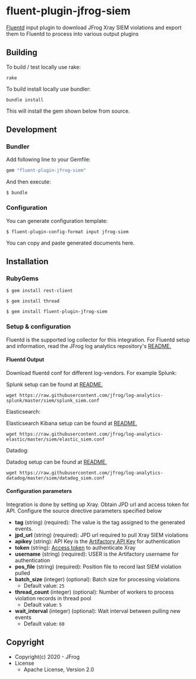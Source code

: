 # fluent-plugin-jfrog-siem

[Fluentd](https://fluentd.org/) input plugin to download JFrog Xray SIEM violations and export them to Fluentd to process into various output plugins

## Building

To build / test locally use rake:

``` 
rake
```

To build install locally use bundler:

``` 
bundle install
```

This will install the gem shown below from source.


## Development

### Bundler

Add following line to your Gemfile:

```ruby
gem "fluent-plugin-jfrog-siem"
```

And then execute:

```
$ bundle
```

### Configuration

You can generate configuration template:

```
$ fluent-plugin-config-format input jfrog-siem
```

You can copy and paste generated documents here.

## Installation 

### RubyGems
```
$ gem install rest-client
```
```
$ gem install thread
```
```
$ gem install fluent-plugin-jfrog-siem
```

### Setup & configuration
Fluentd is the supported log collector for this integration. 
For Fluentd setup and information, read the JFrog log analytics repository's [README.](https://github.com/jfrog/log-analytics/blob/master/README.md)

#### Fluentd Output
Download fluentd conf for different log-vendors. For example
Splunk: 

Splunk setup can be found at [README.](https://github.com/jfrog/log-analytics-splunk/blob/master/README.md)
````text
wget https://raw.githubusercontent.com/jfrog/log-analytics-splunk/master/siem/splunk_siem.conf
````
Elasticsearch: 

Elasticsearch Kibana setup can be found at [README.](https://github.com/jfrog/log-analytics-elastic/blob/master/README.md)
````text
wget https://raw.githubusercontent.com/jfrog/log-analytics-elastic/master/siem/elastic_siem.conf
````
Datadog: 

Datadog setup can be found at [README.](https://github.com/jfrog/log-analytics-datadog/blob/master/README.md)
````text
wget https://raw.githubusercontent.com/jfrog/log-analytics-datadog/master/siem/datadog_siem.conf
````

#### Configuration parameters
Integration is done by setting up Xray. Obtain JPD url and access token for API. Configure the source directive parameters specified below
* **tag** (string) (required): The value is the tag assigned to the generated events.
* **jpd_url** (string) (required): JPD url required to pull Xray SIEM violations
* **apikey** (string): API Key is the [Artifactory API Key](https://www.jfrog.com/confluence/display/JFROG/User+Profile#UserProfile-APIKey) for authentication
* **token** (string): [Access token](https://www.jfrog.com/confluence/display/JFROG/Access+Tokens) to authenticate Xray
* **username** (string) (required): USER is the Artifactory username for authentication
* **pos_file** (string) (required): Position file to record last SIEM violation pulled
* **batch_size** (integer) (optional): Batch size for processing violations
    * Default value: `25`
* **thread_count** (integer) (optional): Number of workers to process violation records in thread pool
    * Default value: `5`
* **wait_interval** (integer) (optional): Wait interval between pulling new events
    * Default value: `60`
    
## Copyright
* Copyright(c) 2020 - JFrog
* License
  * Apache License, Version 2.0
